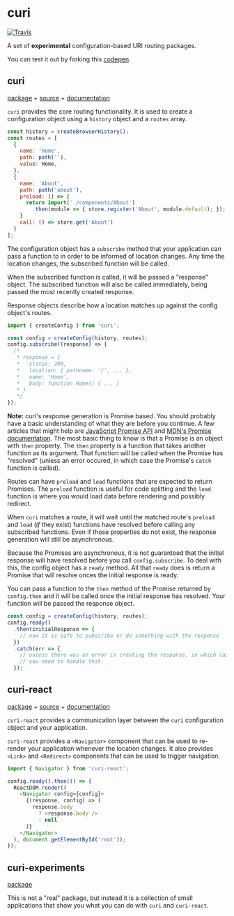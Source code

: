 # curi

[![Travis][build-badge]][build]

[build-badge]: https://img.shields.io/travis/pshrmn/curi/master.svg?style=flat-square
[build]: https://travis-ci.org/pshrmn/curi

A set of **experimental** configuration-based URI routing packages.

You can test it out by forking this [codepen](https://codepen.io/pshrmn/pen/mmebOK).

## curi

[package](/packages/curi) + [source](/packages/curi/src) + [documentation](/packages/curi/docs)

`curi` provides the core routing functionality. It is used to create a configuration object using a `history` object and a `routes` array.

```js
const history = createBrowserHistory();
const routes = [
  {
    name: 'Home',
    path: path(''),
    value: Home,
  },
  {
    name: 'About',
    path: path('about'),
    preload: () => {
      return import('./components/About')
        .then(module => { store.register('About', module.default); });
    }
    call: () => store.get('About')
  }
];
```

The configuration object has a `subscribe` method that your application can pass a function to in order to be informed of location changes. Any time the location changes, the subscribed function will be called.

When the subscribed function is called, it will be passed a "response" object. The subscribed function will also be called immediately, being passed the most recently created response.

Response objects describe how a location matches up against the config object's routes.

```js
import { createConfig } from 'curi';

const config = createConfig(history, routes);
config.subscribe((response) => {
  /*
   * response = {
   *   status: 200,
   *   location: { pathname: '/', ... },
   *   name: 'Home',
   *   body: function Home() { ... }
   * }
   */
});
```

**Note:** curi's response generation is Promise based. You should probably have a basic understanding of what they are before you continue. A few articles that might help are [JavaScript Promise API](https://davidwalsh.name/promises) and [MDN's Promise documentation](https://developer.mozilla.org/en-US/docs/Web/JavaScript/Reference/Global_Objects/Promise). The most basic thing to know is that a Promise is an object with `then` property. The `then` property is a function that takes another function as its argument. That function will be called when the Promise has "resolved" (unless an error occured, in which case the Promise's `catch` function is called).

Routes can have `preload` and `load` functions that are expected to return Promises. The `preload` function is useful for code splitting and the `load` function is where you would load data before rendering and possibly redirect.

When `curi` matches a route, it will wait until the matched route's `preload` and `load` (_if_ they exist) functions have resolved before calling any subscribed functions. Even if those properties do not exist, the response generation will still be asynchronous.

Because the Promises are asynchronous, it is not guaranteed that the initial response will have resolved before you call `config.subscribe`. To deal with this, the config object has a `ready` method. All that `ready` does is return a Promise that will resolve onces the initial response is ready.

You can pass a function to the `then` method of the Promise returned by `config.then` and it will be called once the initial response has resolved. Your function will be passed the response object.

```js
const config = createConfig(history, routes);
config.ready()
  .then(initialResponse => {
    // now it is safe to subscribe or do something with the response
  })
  .catch(err => {
    // unless there was an error in creating the response, in which case
    // you need to handle that.
  });
```

## curi-react

[package](/packages/curi-react) + [source](/packages/curi-react/src) + [documentation](/packages/curi-react/docs)

`curi-react` provides a communication layer between the `curi` configuration object and your application.

`curi-react` provides a `<Navigator>` component that can be used to re-render your application whenever the location changes. It also provides `<Link>` and `<Redirect>` components that can be used to trigger navigation.

```js
import { Navigator } from 'curi-react';

config.ready().then(() => {
  ReactDOM.render((
    <Navigator config={config}>
      {(response, config) => (
        response.body
          ? <response.body />
          : null
      )}
    </Navigator>
  ), document.getElementById('root'));
});
```

## curi-experiments

[package](/packages/curi-experiments)

This is not a "real" package, but instead it is a collection of small applications that show you what you can do with `curi` and `curi-react`.
